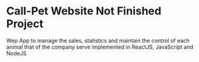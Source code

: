 # Call-Pet Website  **Not Finished Project**
Wep App to manage the sales, statistics and maintain the control of each animal that of the company serve implemented in ReactJS, JavaScript and NodeJS


